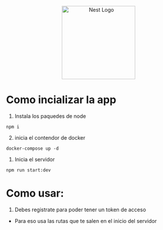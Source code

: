<p align="center">
  <a href="http://nestjs.com/" target="blank"><img src="https://nestjs.com/img/logo-small.svg" width="200" alt="Nest Logo" /></a>
</p>



# Como incializar la app
1. Instala los paquedes de node
```
npm i
```
2. inicia el contendor de docker
```
docker-compose up -d
```
1. Inicia el servidor
```
npm run start:dev
```
# Como usar:
1. Debes registrate para poder tener un token de acceso
* Para eso usa las rutas que te salen en el inicio del servidor 